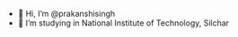 - 👋 Hi, I’m @prakanshisingh
- 👀 I’m studying in National Institute of Technology, Silchar

<!---
prakanshisingh/prakanshisingh is a ✨ special ✨ repository because its `README.md` (this file) appears on your GitHub profile.
You can click the Preview link to take a look at your changes.
--->
